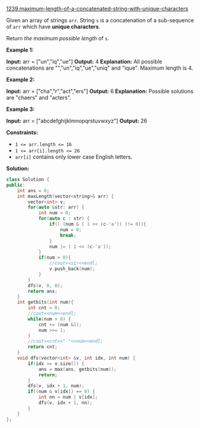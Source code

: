[1239.maximum-length-of-a-concatenated-string-with-unique-characters](https://leetcode.com/problems/maximum-length-of-a-concatenated-string-with-unique-characters/)  

Given an array of strings `arr`. String `s` is a concatenation of a sub-sequence of `arr` which have **unique characters**.

Return _the maximum possible length_ of `s`.

**Example 1:**

**Input:** arr = \["un","iq","ue"\]
**Output:** 4
**Explanation:** All possible concatenations are "","un","iq","ue","uniq" and "ique".
Maximum length is 4.

**Example 2:**

**Input:** arr = \["cha","r","act","ers"\]
**Output:** 6
**Explanation:** Possible solutions are "chaers" and "acters".

**Example 3:**

**Input:** arr = \["abcdefghijklmnopqrstuvwxyz"\]
**Output:** 26

**Constraints:**

*   `1 <= arr.length <= 16`
*   `1 <= arr[i].length <= 26`
*   `arr[i]` contains only lower case English letters.  



**Solution:**  

```cpp
class Solution {
public:
    int ans = 0;
    int maxLength(vector<string>& arr) {
        vector<int> v;
        for(auto &str: arr) {
            int num = 0;
            for(auto c : str) {
                if(( (num & ( 1 << (c-'a')) )!= 0)){
                    num = 0;
                    break;
                }
                num |= ( 1 << (c-'a'));
            }
            if(num > 0){
                //cout<<str<<endl;
                v.push_back(num);
            }
        }
        dfs(v, 0, 0);
        return ans;
    }
    int getbits(int num){
        int cnt = 0;
        //cout<<num<<endl;
        while(num > 0) {
            cnt += (num &1);
            num >>= 1;
        }
        //cout<<cnt<<" "<<num<<endl;
        return cnt;
    }
    void dfs(vector<int> &v, int idx, int num) {
        if(idx >= v.size()) {
            ans = max(ans, getbits(num));
            return;
        }
        dfs(v, idx + 1, num);
        if((num & v[idx]) == 0) {
            int nn = num | v[idx];
            dfs(v, idx + 1, nn);
        }
    }
};
```
      
